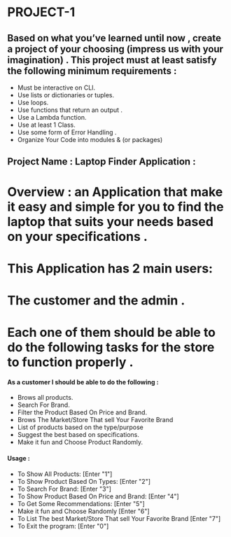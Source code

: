 # PROJECT-1
## Based on what you’ve learned until now , create a project of your choosing (impress us with your imagination) . This project must at least satisfy the following minimum requirements :

- Must be interactive on CLI.
- Use lists or dictionaries or tuples. 
- Use loops.
- Use functions that return an output . 
- Use a Lambda function.
- Use at least 1 Class.
- Use some form of Error Handling .
- Organize Your Code into modules & (or packages)

## Project Name : Laptop Finder Application :

# Overview : an Application that make it easy and simple for you to find the laptop that suits your needs based on your specifications .
#  This Application has 2 main users: 
#  The customer and the admin .
# Each one of them should be able to do the following tasks for the store to function properly . 

#### As a customer I should be able to do the following :
- 	Brows all products.
-	Search For Brand.
-   Filter the Product Based On Price and Brand.
-   Brows The Market/Store That sell Your Favorite Brand
-	List of products based on the type/purpose 
-	Suggest the best based on specifications.
-   Make it fun and Choose Product Randomly.

#### Usage :
- To Show All Products:                                       [Enter "1"]
- To Show Product Based On Types:                             [Enter "2"]
- To Search For Brand:                                        [Enter "3"]
- To Show Product Based On Price and Brand:                   [Enter "4"]
- To Get Some Recommendations:                                [Enter "5"]   
- Make it fun and Choose Randomly                             [Enter "6"]
- To List The best Market/Store That sell Your Favorite Brand [Enter "7"]
- To Exit the program:                                        [Enter "0"]
